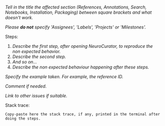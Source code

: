 _Tell in the title the affected section (References, Annotations, Search, Notebooks, Installation, Packaging) between square brackets and what doesn't work._

_Please **do not** specify 'Assignees', 'Labels', 'Projects' or 'Milestones'._

Steps:

1. _Describe the first step, after opening NeuroCurator, to reproduce the non expected behavior._
2. _Describe the second step._
3. _And so on..._
4. _Describe the non expected behaviour happening after these steps._

_Specify the example taken. For example, the reference ID._

_Comment if needed._

_Link to other issues if suitable._

Stack trace:

```
Copy-paste here the stack trace, if any, printed in the terminal after doing the steps.
```
